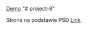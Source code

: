 [Demo](https://pawelpyc154.github.io/project-8/)
"# project-8"


Strona na podstawie PSD [Link]( https://symu.co/freebies/templates-4/drone-zone-website-template/).
